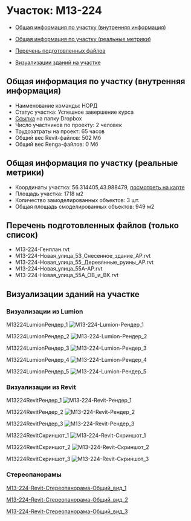 # Участок: M13-224

* [Общая информация по участку (внутренняя информация)](#Chapter1)

* [Общая информация по участку (реальные метрики)](#Chapter2)

* [Перечень подготовленных файлов](#Chapter3)

* [Визуализации зданий на участке](#Chapter6)

## <a id="Chapter1"></a> Общая информация по участку (внутренняя информация)
+ Наименование команды: НОРД
+ Статус участка: Успешное завершение курса
+ [Ссылка](https://www.dropbox.com/sh/wvvgv1nw1iqred9/AAAPN4Uk-4a3iqM6Z1MIcB-pa/M13_224?dl=0) на папку Dropbox
+ Число участников по проекту: 2 человек
+ Трудозатраты на проект: 65 часов
+ Общий вес Revit-файлов: 502 Мб
+ Общий вес Renga-файлов: 0 Мб
## <a id="Chapter2"></a> Общая информация по участку (реальные метрики)
+ Координаты участка: 56.314405,43.988479, [посмотреть на карте](https://yandex.ru/maps/47/nizhny-novgorod/?ll=43.988479%2C56.314405&z=19)
+ Площадь участка: 1718 м2
+ Количество замоделированных объектов: 3 шт.
+ Общая площадь смоделированных объектов: 949 м2
## <a id="Chapter3"></a> Перечень подготовленных файлов (только список)
+ M13-224-Генплан.rvt
+ M13-224-Новая_улица_53_Снесенное_здание_АР.rvt
+ M13-224-Новая_улица_55_Деревянные_руины_АР.rvt
+ M13-224-Новая_улица_55А-АР.rvt
+ M13-224-Новая_улица_55А_ОВ_и_ВК.rvt
## <a id="Chapter6"></a> Визуализации зданий на участке
### Визуализации из Lumion
M13224LumionРендер_1
![M13-224-Lumion-Рендер_1](/Images/M13_224/M13-224-Lumion-Рендер_1_Compressed.jpg)

M13224LumionРендер_2
![M13-224-Lumion-Рендер_2](/Images/M13_224/M13-224-Lumion-Рендер_2_Compressed.jpg)

M13224LumionРендер_3
![M13-224-Lumion-Рендер_3](/Images/M13_224/M13-224-Lumion-Рендер_3_Compressed.jpg)

M13224LumionРендер_4
![M13-224-Lumion-Рендер_4](/Images/M13_224/M13-224-Lumion-Рендер_4_Compressed.jpg)

M13224LumionРендер_5
![M13-224-Lumion-Рендер_5](/Images/M13_224/M13-224-Lumion-Рендер_5_Compressed.jpg)

### Визуализации из Revit
M13224RevitРендер_1
![M13-224-Revit-Рендер_1](/Images/M13_224/M13-224-Revit-Рендер_1_Compressed.jpg)

M13224RevitРендер_2
![M13-224-Revit-Рендер_2](/Images/M13_224/M13-224-Revit-Рендер_2_Compressed.jpg)

M13224RevitРендер_3
![M13-224-Revit-Рендер_3](/Images/M13_224/M13-224-Revit-Рендер_3_Compressed.jpg)

M13224RevitСкриншот_1
![M13-224-Revit-Скриншот_1](/Images/M13_224/M13-224-Revit-Скриншот_1_Compressed.jpg)

M13224RevitСкриншот_2
![M13-224-Revit-Скриншот_2](/Images/M13_224/M13-224-Revit-Скриншот_2_Compressed.jpg)

M13224RevitСкриншот_3
![M13-224-Revit-Скриншот_3](/Images/M13_224/M13-224-Revit-Скриншот_3_Compressed.jpg)

### Стереопанорамы
[M13-224-Revit-Стереопанорама-Общий_вид_1](https://pano.autodesk.com/pano.html?url=jpgs/90cbd966-ca49-4014-a471-29a97fb69dd5&version=2)

[M13-224-Revit-Стереопанорама-Общий_вид_2](https://pano.autodesk.com/pano.html?url=jpgs/847404e3-149d-4d5f-91ad-77068b429b6e&version=2)

[M13-224-Revit-Стереопанорама-Общий_вид_3](https://pano.autodesk.com/pano.html?url=jpgs/18dccafd-61ec-448d-a06f-cfe88e0657e6&version=2)


